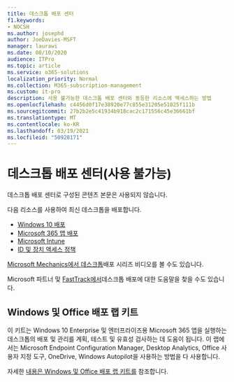 ```yaml
---
title: 데스크톱 배포 센터
f1.keywords:
- NOCSH
ms.author: josephd
author: JoeDavies-MSFT
manager: laurawi
ms.date: 08/10/2020
audience: ITPro
ms.topic: article
ms.service: o365-solutions
localization_priority: Normal
ms.collection: M365-subscription-management
ms.custom: it-pro
description: 사용 불가능한 데스크톱 배포 센터와 동등한 리소스에 액세스하는 방법
ms.openlocfilehash: c4456d0f17e38920e77c855e31205e51025f111b
ms.sourcegitcommit: 27b2b2e5c41934b918cac2c171556c45e36661bf
ms.translationtype: MT
ms.contentlocale: ko-KR
ms.lasthandoff: 03/19/2021
ms.locfileid: "50928171"
---
```

# <a name="desktop-deployment-center-deprecated"></a>데스크톱 배포 센터(사용 불가능)

데스크톱 배포 센터로 구성된 콘텐츠 본문은 사용되지 않습니다. 

다음 리소스를 사용하여 최신 데스크톱을 배포합니다.

- [Windows 10 배포](/windows/deployment/)
- [Microsoft 365 앱 배포](/deployoffice/deployment-guide-microsoft-365-apps)
- [Microsoft Intune](/mem/intune/fundamentals/planning-guide)
- [ID 및 장치 액세스 정책](../security/office-365-security/microsoft-365-policies-configurations.md)

[Microsoft Mechanics에서 데스크톱](https://www.aka.ms/watchhowtoshift)배포 시리즈 비디오를 볼 수도 있습니다.

Microsoft 파트너 및 [FastTrack에서](https://www.microsoft.com/fasttrack/microsoft-365)데스크톱 배포에 대한 도움말을 찾을 수도 있습니다.

## <a name="windows-and-office-deployment-lab-kit"></a>Windows 및 Office 배포 랩 키트

이 키트는 Windows 10 Enterprise 및 엔터프라이즈용 Microsoft 365 앱을 실행하는 데스크톱의 배포 및 관리를 계획, 테스트 및 유효성 검사하는 데 도움이 됩니다. 이 랩에서는 Microsoft Endpoint Configuration Manager, Desktop Analytics, Office 사용자 지정 도구, OneDrive, Windows Autopilot을 사용하는 방법을 다 사용합니다.

자세한 [내용은 Windows 및 Office 배포 랩 키트를](modern-desktop-deployment-and-management-lab.md) 참조합니다.